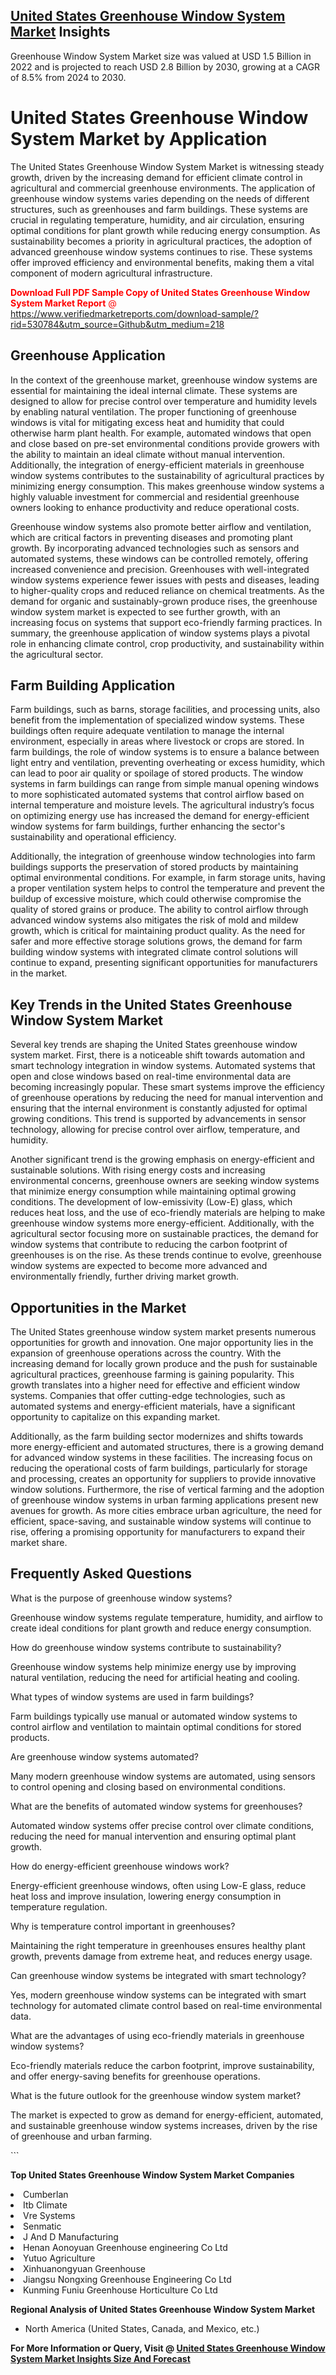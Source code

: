 <h2><a href="https://www.verifiedmarketreports.com/download-sample/?rid=530784&amp;utm_source=Github&amp;utm_medium=218" target="_blank">United States Greenhouse Window System Market</a> Insights</h2><p>Greenhouse Window System Market size was valued at USD 1.5 Billion in 2022 and is projected to reach USD 2.8 Billion by 2030, growing at a CAGR of 8.5% from 2024 to 2030.</p><p> <h1>United States Greenhouse Window System Market by Application</h1> <p>The United States Greenhouse Window System Market is witnessing steady growth, driven by the increasing demand for efficient climate control in agricultural and commercial greenhouse environments. The application of greenhouse window systems varies depending on the needs of different structures, such as greenhouses and farm buildings. These systems are crucial in regulating temperature, humidity, and air circulation, ensuring optimal conditions for plant growth while reducing energy consumption. As sustainability becomes a priority in agricultural practices, the adoption of advanced greenhouse window systems continues to rise. These systems offer improved efficiency and environmental benefits, making them a vital component of modern agricultural infrastructure.</p> <p><p><span class=""><span style="color: #ff0000;"><strong>Download Full PDF Sample Copy of United States Greenhouse Window System Market Report</strong> @ </span><a href="https://www.verifiedmarketreports.com/download-sample/?rid=530784&amp;utm_source=Github&amp;utm_medium=218" target="_blank">https://www.verifiedmarketreports.com/download-sample/?rid=530784&amp;utm_source=Github&amp;utm_medium=218</a></span></p></p> <h2>Greenhouse Application</h2> <p>In the context of the greenhouse market, greenhouse window systems are essential for maintaining the ideal internal climate. These systems are designed to allow for precise control over temperature and humidity levels by enabling natural ventilation. The proper functioning of greenhouse windows is vital for mitigating excess heat and humidity that could otherwise harm plant health. For example, automated windows that open and close based on pre-set environmental conditions provide growers with the ability to maintain an ideal climate without manual intervention. Additionally, the integration of energy-efficient materials in greenhouse window systems contributes to the sustainability of agricultural practices by minimizing energy consumption. This makes greenhouse window systems a highly valuable investment for commercial and residential greenhouse owners looking to enhance productivity and reduce operational costs.</p> <p>Greenhouse window systems also promote better airflow and ventilation, which are critical factors in preventing diseases and promoting plant growth. By incorporating advanced technologies such as sensors and automated systems, these windows can be controlled remotely, offering increased convenience and precision. Greenhouses with well-integrated window systems experience fewer issues with pests and diseases, leading to higher-quality crops and reduced reliance on chemical treatments. As the demand for organic and sustainably-grown produce rises, the greenhouse window system market is expected to see further growth, with an increasing focus on systems that support eco-friendly farming practices. In summary, the greenhouse application of window systems plays a pivotal role in enhancing climate control, crop productivity, and sustainability within the agricultural sector.</p> <h2>Farm Building Application</h2> <p>Farm buildings, such as barns, storage facilities, and processing units, also benefit from the implementation of specialized window systems. These buildings often require adequate ventilation to manage the internal environment, especially in areas where livestock or crops are stored. In farm buildings, the role of window systems is to ensure a balance between light entry and ventilation, preventing overheating or excess humidity, which can lead to poor air quality or spoilage of stored products. The window systems in farm buildings can range from simple manual opening windows to more sophisticated automated systems that control airflow based on internal temperature and moisture levels. The agricultural industry’s focus on optimizing energy use has increased the demand for energy-efficient window systems for farm buildings, further enhancing the sector's sustainability and operational efficiency.</p> <p>Additionally, the integration of greenhouse window technologies into farm buildings supports the preservation of stored products by maintaining optimal environmental conditions. For example, in farm storage units, having a proper ventilation system helps to control the temperature and prevent the buildup of excessive moisture, which could otherwise compromise the quality of stored grains or produce. The ability to control airflow through advanced window systems also mitigates the risk of mold and mildew growth, which is critical for maintaining product quality. As the need for safer and more effective storage solutions grows, the demand for farm building window systems with integrated climate control solutions will continue to expand, presenting significant opportunities for manufacturers in the market.</p> <h2>Key Trends in the United States Greenhouse Window System Market</h2> <p>Several key trends are shaping the United States greenhouse window system market. First, there is a noticeable shift towards automation and smart technology integration in window systems. Automated systems that open and close windows based on real-time environmental data are becoming increasingly popular. These smart systems improve the efficiency of greenhouse operations by reducing the need for manual intervention and ensuring that the internal environment is constantly adjusted for optimal growing conditions. This trend is supported by advancements in sensor technology, allowing for precise control over airflow, temperature, and humidity.</p> <p>Another significant trend is the growing emphasis on energy-efficient and sustainable solutions. With rising energy costs and increasing environmental concerns, greenhouse owners are seeking window systems that minimize energy consumption while maintaining optimal growing conditions. The development of low-emissivity (Low-E) glass, which reduces heat loss, and the use of eco-friendly materials are helping to make greenhouse window systems more energy-efficient. Additionally, with the agricultural sector focusing more on sustainable practices, the demand for window systems that contribute to reducing the carbon footprint of greenhouses is on the rise. As these trends continue to evolve, greenhouse window systems are expected to become more advanced and environmentally friendly, further driving market growth.</p> <h2>Opportunities in the Market</h2> <p>The United States greenhouse window system market presents numerous opportunities for growth and innovation. One major opportunity lies in the expansion of greenhouse operations across the country. With the increasing demand for locally grown produce and the push for sustainable agricultural practices, greenhouse farming is gaining popularity. This growth translates into a higher need for effective and efficient window systems. Companies that offer cutting-edge technologies, such as automated systems and energy-efficient materials, have a significant opportunity to capitalize on this expanding market.</p> <p>Additionally, as the farm building sector modernizes and shifts towards more energy-efficient and automated structures, there is a growing demand for advanced window systems in these facilities. The increasing focus on reducing the operational costs of farm buildings, particularly for storage and processing, creates an opportunity for suppliers to provide innovative window solutions. Furthermore, the rise of vertical farming and the adoption of greenhouse window systems in urban farming applications present new avenues for growth. As more cities embrace urban agriculture, the need for efficient, space-saving, and sustainable window systems will continue to rise, offering a promising opportunity for manufacturers to expand their market share.</p> <h2>Frequently Asked Questions</h2> <p>What is the purpose of greenhouse window systems?</p> <p>Greenhouse window systems regulate temperature, humidity, and airflow to create ideal conditions for plant growth and reduce energy consumption.</p> <p>How do greenhouse window systems contribute to sustainability?</p> <p>Greenhouse window systems help minimize energy use by improving natural ventilation, reducing the need for artificial heating and cooling.</p> <p>What types of window systems are used in farm buildings?</p> <p>Farm buildings typically use manual or automated window systems to control airflow and ventilation to maintain optimal conditions for stored products.</p> <p>Are greenhouse window systems automated?</p> <p>Many modern greenhouse window systems are automated, using sensors to control opening and closing based on environmental conditions.</p> <p>What are the benefits of automated window systems for greenhouses?</p> <p>Automated window systems offer precise control over climate conditions, reducing the need for manual intervention and ensuring optimal plant growth.</p> <p>How do energy-efficient greenhouse windows work?</p> <p>Energy-efficient greenhouse windows, often using Low-E glass, reduce heat loss and improve insulation, lowering energy consumption in temperature regulation.</p> <p>Why is temperature control important in greenhouses?</p> <p>Maintaining the right temperature in greenhouses ensures healthy plant growth, prevents damage from extreme heat, and reduces energy usage.</p> <p>Can greenhouse window systems be integrated with smart technology?</p> <p>Yes, modern greenhouse window systems can be integrated with smart technology for automated climate control based on real-time environmental data.</p> <p>What are the advantages of using eco-friendly materials in greenhouse window systems?</p> <p>Eco-friendly materials reduce the carbon footprint, improve sustainability, and offer energy-saving benefits for greenhouse operations.</p> <p>What is the future outlook for the greenhouse window system market?</p> <p>The market is expected to grow as demand for energy-efficient, automated, and sustainable greenhouse window systems increases, driven by the rise of greenhouse and urban farming.</p> ```</p><p><strong>Top United States Greenhouse Window System Market Companies</strong></p><div data-test-id=""><p><li>Cumberlan</li><li> Itb Climate</li><li> Vre Systems</li><li> Senmatic</li><li> J And D Manufacturing</li><li> Henan Aonoyuan Greenhouse engineering Co Ltd</li><li> Yutuo Agriculture</li><li> Xinhuanongyuan Greenhouse</li><li> Jiangsu Nongxing Greenhouse Engineering Co Ltd</li><li> Kunming Funiu Greenhouse Horticulture Co Ltd</li></p><div><strong>Regional Analysis of&nbsp;United States Greenhouse Window System Market</strong></div><ul><li dir="ltr"><p dir="ltr">North America&nbsp;(United States, Canada, and Mexico, etc.)</p></li></ul><p><strong>For More Information or Query, Visit @&nbsp;</strong><strong><a href="https://www.verifiedmarketreports.com/product/greenhouse-window-system-market/?utm_source=Github&amp;utm_medium=218" target="_blank">United States Greenhouse Window System Market Insights Size And Forecast</a></strong></p></div>
